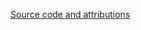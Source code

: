 <a href="https://github.com/WebCrashCourse/info/tree/gh-pages" target="_blank">Source code and attributions</a>